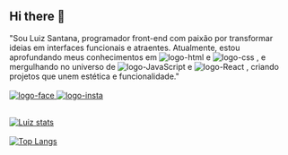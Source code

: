 ## Hi there 👋
"Sou Luiz Santana, programador front-end com paixão por transformar ideias em interfaces funcionais e atraentes. Atualmente, estou aprofundando meus conhecimentos em <img src="https://img.shields.io/badge/HTML-239120?style=for-the-badge&logo=html5&logoColor=white" alt="logo-html"/>  e <img src="https://img.shields.io/badge/CSS-239120?&style=for-the-badge&logo=css3&logoColor=white" alt="logo-css"/> , e mergulhando no universo de <img src="https://img.shields.io/badge/JavaScript-323330?style=for-the-badge&logo=javascript&logoColor=F7DF1E" alt="logo-JavaScript"/>  e <img src="https://img.shields.io/badge/React-20232A?style=for-the-badge&logo=react&logoColor=61DAFB" alt="logo-React"/> , criando projetos que unem estética e funcionalidade."
<br>
<br>
<a href="https://www.facebook.com/agni4151/" target="_blank"> <img src="https://img.shields.io/badge/Facebook-1877F2?style=for-the-badge&logo=facebook&logoColor=white" alt="logo-face"/> </a> <a href="https://www.instagram.com/castelodanina/" target="_blank"> <img src="https://img.shields.io/badge/Instagram-E4405F?style=for-the-badge&logo=instagram&logoColor=white" alt="logo-insta"/> </a> 
<br>
<br>

[![Luiz stats](https://github-readme-stats.vercel.app/api?username=luizsantana1910)](https://github.com/anuraghazra/github-readme-stats)
<br>
<br>
[![Top Langs](https://github-readme-stats.vercel.app/api/top-langs/?username=luizsantana1910)](https://github.com/anuraghazra/github-readme-stats)
